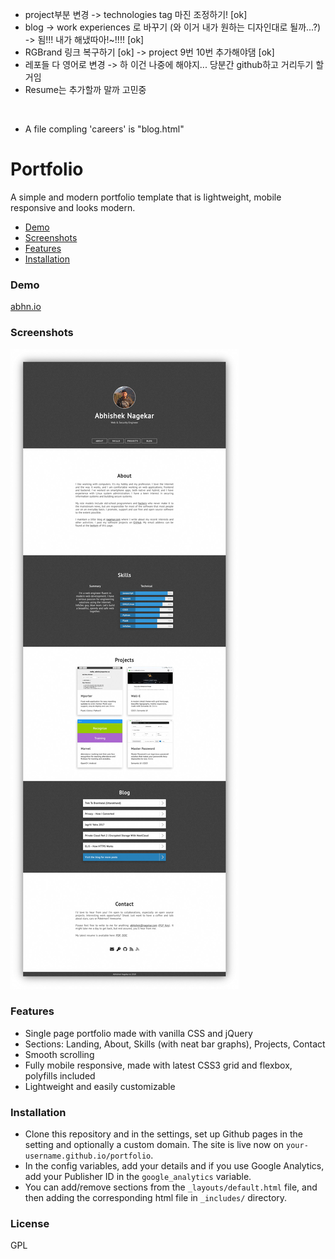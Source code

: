- project부분 변경 -> technologies tag 마진 조정하기! [ok]
- blog -> work experiences 로 바꾸기 (와 이거 내가 원하는 디자인대로 될까...?) -> 됨!!! 내가 해냈따아!~!!!! [ok]
- RGBrand 링크 복구하기 [ok] -> project 9번 10번 추가해야댐 [ok]
- 레포들 다 영어로 변경 -> 하 이건 나중에 해야지... 당분간 github하고 거리두기 할거임
- Resume는 추가할까 말까 고민중

<br/>

- A file compling 'careers' is "blog.html"

# Portfolio

A simple and modern portfolio template that is lightweight, mobile responsive and looks modern. 

- [Demo](#demo)
- [Screenshots](#screenshots)
- [Features](#features)
- [Installation](#installation)

### Demo
[abhn.io](https://abhn.io)

### Screenshots
![homepage](tmp/screenshot.jpg?raw=true "Homepage")

### Features
- Single page portfolio made with vanilla CSS and jQuery
- Sections: Landing, About, Skills (with neat bar graphs), Projects, Contact
- Smooth scrolling
- Fully mobile responsive, made with latest CSS3 grid and flexbox, polyfills included
- Lightweight and easily customizable

### Installation
- Clone this repository and in the settings, set up Github pages in the setting and optionally a custom domain. The site is live now on `your-username.github.io/portfolio`.
- In the config variables, add your details and if you use Google Analytics, add your Publisher ID in the `google_analytics` variable.
- You can add/remove sections from the `_layouts/default.html` file, and then adding the corresponding html file in `_includes/` directory.

### License
GPL
